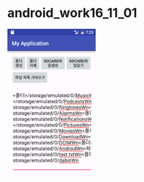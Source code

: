 # android_work16_11_01
<img src = "https://github.com/sondb1/android_work16_11_01/blob/master/app/pics/aa.png?raw=true" width=200>
